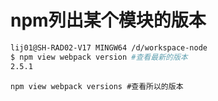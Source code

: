 # npm列出某个模块的版本

``` bash
lij01@SH-RAD02-V17 MINGW64 /d/workspace-node
$ npm view webpack version #查看最新的版本
2.5.1
```


```
npm view webpack versions #查看所以的版本
```

